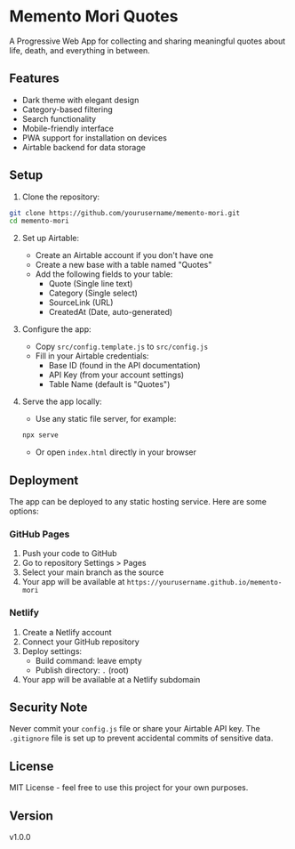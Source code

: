 # Memento Mori Quotes

A Progressive Web App for collecting and sharing meaningful quotes about life, death, and everything in between.

## Features

- Dark theme with elegant design
- Category-based filtering
- Search functionality
- Mobile-friendly interface
- PWA support for installation on devices
- Airtable backend for data storage

## Setup

1. Clone the repository:
```bash
git clone https://github.com/yourusername/memento-mori.git
cd memento-mori
```

2. Set up Airtable:
   - Create an Airtable account if you don't have one
   - Create a new base with a table named "Quotes"
   - Add the following fields to your table:
     - Quote (Single line text)
     - Category (Single select)
     - SourceLink (URL)
     - CreatedAt (Date, auto-generated)

3. Configure the app:
   - Copy `src/config.template.js` to `src/config.js`
   - Fill in your Airtable credentials:
     - Base ID (found in the API documentation)
     - API Key (from your account settings)
     - Table Name (default is "Quotes")

4. Serve the app locally:
   - Use any static file server, for example:
   ```bash
   npx serve
   ```
   - Or open `index.html` directly in your browser

## Deployment

The app can be deployed to any static hosting service. Here are some options:

### GitHub Pages

1. Push your code to GitHub
2. Go to repository Settings > Pages
3. Select your main branch as the source
4. Your app will be available at `https://yourusername.github.io/memento-mori`

### Netlify

1. Create a Netlify account
2. Connect your GitHub repository
3. Deploy settings:
   - Build command: leave empty
   - Publish directory: `.` (root)
4. Your app will be available at a Netlify subdomain

## Security Note

Never commit your `config.js` file or share your Airtable API key. The `.gitignore` file is set up to prevent accidental commits of sensitive data.

## License

MIT License - feel free to use this project for your own purposes.

## Version

v1.0.0 